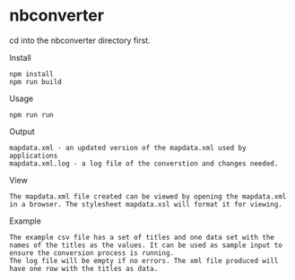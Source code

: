 # nbconverter

cd into the nbconverter directory first.

Install 
    
    npm install
    npm run build

Usage

    npm run run

Output

    mapdata.xml - an updated version of the mapdata.xml used by applications
    mapdata.xml.log - a log file of the converstion and changes needed. 

View

    The mapdata.xml file created can be viewed by opening the mapdata.xml in a browser. The stylesheet mapdata.xsl will format it for viewing.

Example

    The example csv file has a set of titles and one data set with the names of the titles as the values. It can be used as sample input to ensure the conversion process is running.
    The log file will be empty if no errors. The xml file produced will have one row with the titles as data.

 